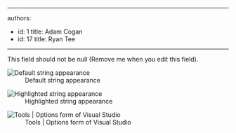 

---
authors:
  - id: 1
    title: Adam Cogan
  - id: 17
    title: Ryan Tee
---




<span class='intro'> This field should not be null (Remove me when you edit this field). </span>

<dl class="badImage">
<dt><img style="border-bottom&#58;0px solid;border-left&#58;0px solid;border-top&#58;0px solid;border-right&#58;0px solid;" border="0" alt="Default string appearance" src="/Standards/SoftwareDevelopment/RulesToBetterDotNETProjects/PublishingImages/HighlightString_bad_small.gif" /> 
<dd>Default string appearance </dd></dl>
<dl class="goodImage">
<dt><img style="border-bottom&#58;0px solid;border-left&#58;0px solid;border-top&#58;0px solid;border-right&#58;0px solid;" border="0" alt="Highlighted string appearance" src="/Standards/SoftwareDevelopment/RulesToBetterDotNETProjects/PublishingImages/HighlightString_good_small.jpg" /> 
<dd>Highlighted string appearance </dd></dl>
<dl class="goodImage">
<dt><img style="border-bottom&#58;0px solid;border-left&#58;0px solid;border-top&#58;0px solid;border-right&#58;0px solid;" border="0" alt="Tools | Options form of Visual Studio" src="/Standards/SoftwareDevelopment/RulesToBetterDotNETProjects/PublishingImages/HighlightString_VSOption_small.gif" /> 
<dd>Tools | Options form of Visual Studio</dd></dl>


